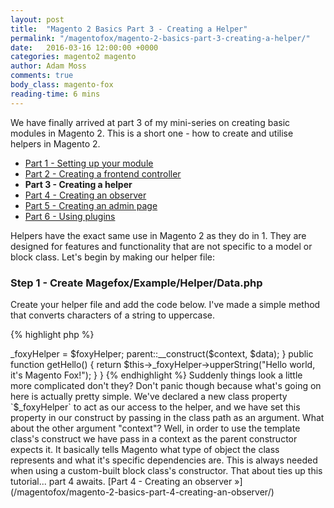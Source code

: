 ```yaml
---
layout: post
title:  "Magento 2 Basics Part 3 - Creating a Helper"
permalink: "/magentofox/magento-2-basics-part-3-creating-a-helper/"
date:   2016-03-16 12:00:00 +0000
categories: magento2 magento
author: Adam Moss
comments: true
body_class: magento-fox
reading-time: 6 mins
---
```


We have finally arrived at part 3 of my mini-series on creating basic modules in Magento 2. This is a short one - how to create and utilise helpers in Magento 2.

- [Part 1 - Setting up your module](/magentofox/magento-2-basics-part-1-setting-up-your-module/)
- [Part 2 - Creating a frontend controller](/magentofox/magento-2-basics-part-2-creating-a-frontend-controller/)
- **Part 3 - Creating a helper**
- [Part 4 - Creating an observer](/magentofox/magento-2-basics-part-4-creating-an-observer/)
- [Part 5 - Creating an admin page](/magentofox/magento-2-basics-part-5-creating-an-admin-page/)
- [Part 6 - Using plugins](/magentofox/magento-2-basics-part-6-using-plugins/)

Helpers have the exact same use in Magento 2 as they do in 1. They are designed for features and functionality that are not specific to a model or block class. Let's begin by making our helper file:

### Step 1 - Create Magefox/Example/Helper/Data.php

Create your helper file and add the code below. I've made a simple method that converts characters of a string to uppercase.

{% highlight php %}
<?php
namespace Magefox\Example\Helper;

class Data extends \Magento\Framework\App\Helper\AbstractHelper
{
    public function upperString($string)
    {
        return strtoupper($string);
    }
}
{% endhighlight %}

### Step 2 - Utilise Helper in our Block (Magefox\Example\Block\Example.php)

In part 2 we created a block specified above, so let's say that we want to access this helper within our block class. By default we will now be introduced to the basics of dependency injection.

{% highlight php %}
<?php
namespace Magefox\Example\Block;

use Magento\Framework\View\Element\Template;

class Example extends Template
{
    /**
    * @var \Magefox\Example\Helper\Data
    */
    protected $_foxyHelper;

    /**
     * @param \Magento\Framework\View\Element\Template\Context $context
     * @param \Magefox\Example\Helper\Data $foxyHelper
     * @param array $data
     */
    public function __construct(
        \Magento\Framework\View\Element\Template\Context $context,
        \Magefox\Example\Helper\Data $foxyHelper,
        array $data = []
    )
    {
        $this->_foxyHelper = $foxyHelper;
        parent::__construct($context, $data);
    }

    public function getHello()
    {
        return $this->_foxyHelper->upperString("Hello world, it's Magento Fox!");
    }
}
{% endhighlight %}

Suddenly things look a little more complicated don't they? Don't panic though because what's going on here is actually pretty simple.

We've declared a new class property `$_foxyHelper` to act as our access to the helper, and we have set this property in our construct by passing in the class path as an argument.

What about the other argument "context"? Well, in order to use the template class's construct we have pass in a context as the parent constructor expects it. It basically tells Magento what type of object the class represents and what it's specific dependencies are. This is always needed when using a custom-built block class's constructor.

That about ties up this tutorial... part 4 awaits.

[Part 4 - Creating an observer &raquo;](/magentofox/magento-2-basics-part-4-creating-an-observer/)
